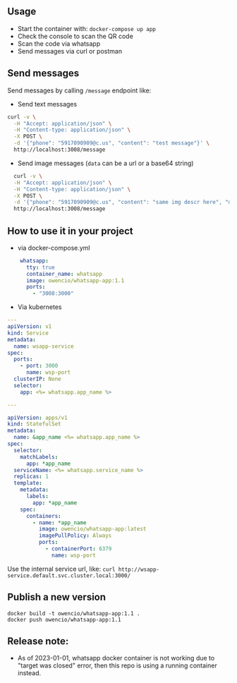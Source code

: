 ## Usage
- Start the container with: `docker-compose up app`
- Check the console to scan the QR code
- Scan the code via whatsapp
- Send messages via curl or postman

## Send messages
Send messages by calling `/message` endpoint like:
- Send text messages
```bash
curl -v \
  -H "Accept: application/json" \
  -H "Content-type: application/json" \
  -X POST \
  -d '{"phone": "5917090909@c.us", "content": "test message"}' \
  http://localhost:3008/message
```

- Send image messages (`data` can be a url or a base64 string)
```bash
  curl -v \
  -H "Accept: application/json" \
  -H "Content-type: application/json" \
  -X POST \
  -d '{"phone": "5917090909@c.us", "content": "same img descr here", "media": { "data": "https://www.shutterstock.com/image-vector/sample-red-square-grunge-stamp-260nw-338250266.jpg", "mimetype": "image/png", "filename": "image.png" }}' \
  http://localhost:3008/message
```

## How to use it in your project
- via docker-compose.yml
```yaml
    whatsapp:
      tty: true
      container_name: whatsapp
      image: owencio/whatsapp-app:1.1
      ports:
        - "3008:3000"
``` 
- Via kubernetes
```yaml
---
apiVersion: v1
kind: Service
metadata:
  name: wsapp-service
spec:
  ports:
    - port: 3000
      name: wsp-port
  clusterIP: None
  selector:
    app: <%= whatsapp.app_name %>

---

apiVersion: apps/v1
kind: StatefulSet
metadata:
  name: &app_name <%= whatsapp.app_name %>
spec:
  selector:
    matchLabels:
      app: *app_name
  serviceName: <%= whatsapp.service_name %>
  replicas: 1
  template:
    metadata:
      labels:
        app: *app_name
    spec:
      containers:
        - name: *app_name
          image: owencio/whatsapp-app:latest
          imagePullPolicy: Always
          ports:
            - containerPort: 6379
              name: wsp-port
```
Use the internal service url, like: `curl http://wsapp-service.default.svc.cluster.local:3000/`

## Publish a new version
```
docker build -t owencio/whatsapp-app:1.1 .
docker push owencio/whatsapp-app:1.1
```

## Release note:
- As of 2023-01-01, whatsapp docker container is not working due to "target was closed" error, then this repo is using a running container instead.